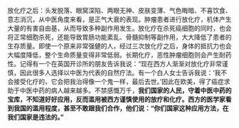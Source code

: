 放化疗之后：头发脱落、眼窝深陷、两眼无神、皮肤变薄、气色晦暗、不喜饮食、意志消沉，从中医角度来看，是正气大衰的表现。肿瘤患者进行放化疗，机体产生大量的有害自由基，从而导致多种副作用发生。放化疗在杀死癌细胞的同时，也会将正常细胞杀死，还能导致胃肠功能紊乱、骨髓抑制等副作用，大大降低了患者的生存质量。即使一个原来非常强健的人，经过三次放化疗之后，身体的抵抗力也会大幅度降低，整个生命质量变得非常低弱。长期化疗，恶性肿瘤细胞则会产生耐药性。记得有一个在英国开诊所的朋友告诉我说：“现在西方人渐渐对放化疗非常谨慎，因此很多人选择以中医为代表的自然疗法。有一个白人女士告诉我说：‘我不会接受化疗的，它会把我治得像一个鬼一样，最后去世。’因此在欧美，得了癌症求助于中医中药的病人越来越多。不禁感慨万千，**我们国家的人民，守着中医中药的宝库，不知道好好应用，反而滥用被西方谨慎使用的放疗和化疗。西方的医学家看到我国的滥用程度，甚至不敢跟我们合作，他们说：“你们国家这种应用方法，在我们国家是违法的。”**
